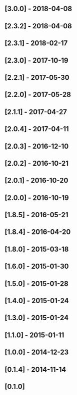 









## [3.0.0] - 2018-04-08






## [2.3.2] - 2018-04-08


## [2.3.1] - 2018-02-17


## [2.3.0] - 2017-10-19


## [2.2.1] - 2017-05-30


## [2.2.0] - 2017-05-28


## [2.1.1] - 2017-04-27


## [2.0.4] - 2017-04-11


## [2.0.3] - 2016-12-10


## [2.0.2] - 2016-10-21


## [2.0.1] - 2016-10-20


## [2.0.0] - 2016-10-19


## [1.8.5] - 2016-05-21


## [1.8.4] - 2016-04-20


## [1.8.0] - 2015-03-18


## [1.6.0] - 2015-01-30


## [1.5.0] - 2015-01-28


## [1.4.0] - 2015-01-24


## [1.3.0] - 2015-01-24


## [1.1.0] - 2015-01-11


## [1.0.0] - 2014-12-23


## [0.1.4] - 2014-11-14


## [0.1.0]



